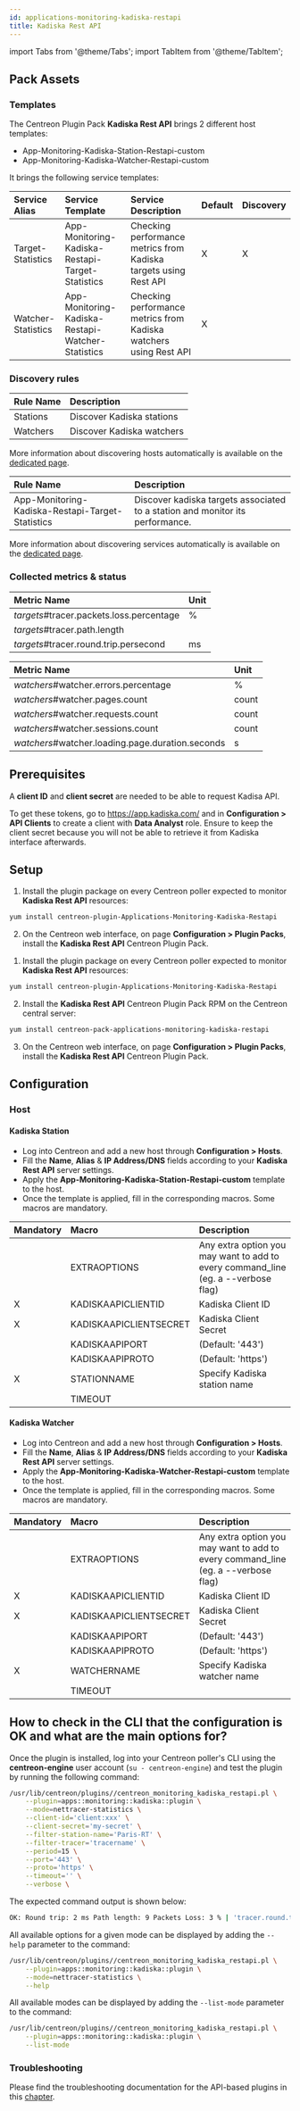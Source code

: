 ```yaml
---
id: applications-monitoring-kadiska-restapi
title: Kadiska Rest API
---
```

import Tabs from '@theme/Tabs';
import TabItem from '@theme/TabItem';


## Pack Assets

### Templates

The Centreon Plugin Pack **Kadiska Rest API** brings 2 different host templates:

* App-Monitoring-Kadiska-Station-Restapi-custom
* App-Monitoring-Kadiska-Watcher-Restapi-custom

It brings the following service templates:

| Service Alias      | Service Template                                  | Service Description                                               | Default | Discovery |
|:-------------------|:--------------------------------------------------|:------------------------------------------------------------------|:--------|:----------|
| Target-Statistics  | App-Monitoring-Kadiska-Restapi-Target-Statistics  | Checking performance metrics from Kadiska targets using Rest API  | X       | X         |
| Watcher-Statistics | App-Monitoring-Kadiska-Restapi-Watcher-Statistics | Checking performance metrics from Kadiska watchers using Rest API | X       |           |

### Discovery rules

<Tabs groupId="sync">
<TabItem value="Host" label="Host">

| Rule Name       | Description               |
|:----------------|:--------------------------|
| Stations        | Discover Kadiska stations |
| Watchers        | Discover Kadiska watchers |

More information about discovering hosts automatically is available on the [dedicated page](/docs/monitoring/discovery/hosts-discovery).

</TabItem>
<TabItem value="Service" label="Service">

| Rule Name                                        | Description                                                                   |
|:-------------------------------------------------|:------------------------------------------------------------------------------|
| App-Monitoring-Kadiska-Restapi-Target-Statistics | Discover kadiska targets associated to a station and monitor its performance. |

More information about discovering services automatically is available on the [dedicated page](/docs/monitoring/discovery/services-discovery).

</TabItem>
</Tabs>

### Collected metrics & status

<Tabs groupId="sync">
<TabItem value="Target-Statistics" label="Target-Statistics">

| Metric Name                              | Unit  |
|:-----------------------------------------|:------|
| *targets*#tracer.packets.loss.percentage | %     |
| *targets*#tracer.path.length             |       |
| *targets*#tracer.round.trip.persecond    | ms    |

</TabItem>
<TabItem value="Watcher-Statistics" label="Watcher-Statistics">

| Metric Name                                      | Unit  |
|:------------------------------------------------ |:------|
| *watchers*#watcher.errors.percentage             | %     |
| *watchers*#watcher.pages.count                   | count |
| *watchers*#watcher.requests.count                | count |
| *watchers*#watcher.sessions.count                | count |
| *watchers*#watcher.loading.page.duration.seconds | s     |

</TabItem>
</Tabs>

## Prerequisites

A **client ID** and **client secret** are needed to be able to request Kadisa API.

To get these tokens, go to https://app.kadiska.com/ and in **Configuration > API Clients** to create a client with **Data Analyst** role.
Ensure to keep the client secret because you will not be able to retrieve it from Kadiska interface afterwards.

## Setup

<Tabs groupId="sync">
<TabItem value="Online License" label="Online License">

1. Install the plugin package on every Centreon poller expected to monitor **Kadiska Rest API** resources:

```bash
yum install centreon-plugin-Applications-Monitoring-Kadiska-Restapi
```

2. On the Centreon web interface, on page **Configuration > Plugin Packs**, install the **Kadiska Rest API** Centreon Plugin Pack.

</TabItem>
<TabItem value="Offline License" label="Offline License">

1. Install the plugin package on every Centreon poller expected to monitor **Kadiska Rest API** resources:

```bash
yum install centreon-plugin-Applications-Monitoring-Kadiska-Restapi
```

2. Install the **Kadiska Rest API** Centreon Plugin Pack RPM on the Centreon central server:

```bash
yum install centreon-pack-applications-monitoring-kadiska-restapi
```

3. On the Centreon web interface, on page **Configuration > Plugin Packs**, install the **Kadiska Rest API** Centreon Plugin Pack.

</TabItem>
</Tabs>

## Configuration

### Host

#### Kadiska Station

* Log into Centreon and add a new host through **Configuration > Hosts**.
* Fill the **Name**, **Alias** & **IP Address/DNS** fields according to your **Kadiska Rest API** server settings.
* Apply the **App-Monitoring-Kadiska-Station-Restapi-custom** template to the host.
* Once the template is applied, fill in the corresponding macros. Some macros are mandatory.

| Mandatory   | Macro                  | Description                                                                            |
|:------------|:-----------------------|:---------------------------------------------------------------------------------------|
|             | EXTRAOPTIONS           | Any extra option you may want to add to every command\_line (eg. a --verbose flag)     |
| X           | KADISKAAPICLIENTID     | Kadiska Client ID                                                                      |
| X           | KADISKAAPICLIENTSECRET | Kadiska Client Secret                                                                  |
|             | KADISKAAPIPORT         | (Default: '443')                                                                       |
|             | KADISKAAPIPROTO        | (Default: 'https')                                                                     |
| X           | STATIONNAME            | Specify Kadiska station name                                                           |
|             | TIMEOUT                |                                                                                        |

#### Kadiska Watcher

* Log into Centreon and add a new host through **Configuration > Hosts**.
* Fill the **Name**, **Alias** & **IP Address/DNS** fields according to your **Kadiska Rest API** server settings.
* Apply the **App-Monitoring-Kadiska-Watcher-Restapi-custom** template to the host.
* Once the template is applied, fill in the corresponding macros. Some macros are mandatory.

| Mandatory   | Macro                  | Description                                                                            |
|:------------|:-----------------------|:---------------------------------------------------------------------------------------|
|             | EXTRAOPTIONS           | Any extra option you may want to add to every command\_line (eg. a --verbose flag)     |
| X           | KADISKAAPICLIENTID     | Kadiska Client ID                                                                      |
| X           | KADISKAAPICLIENTSECRET | Kadiska Client Secret                                                                  |
|             | KADISKAAPIPORT         | (Default: '443')                                                                       |
|             | KADISKAAPIPROTO        | (Default: 'https')                                                                     |
| X           | WATCHERNAME            | Specify Kadiska watcher name                                                           |
|             | TIMEOUT                |                                                                                        |

## How to check in the CLI that the configuration is OK and what are the main options for?

Once the plugin is installed, log into your Centreon poller's CLI using the
**centreon-engine** user account (`su - centreon-engine`) and test the plugin by
running the following command:

```bash
/usr/lib/centreon/plugins//centreon_monitoring_kadiska_restapi.pl \
    --plugin=apps::monitoring::kadiska::plugin \
    --mode=nettracer-statistics \
    --client-id='client:xxx' \
    --client-secret='my-secret' \
    --filter-station-name='Paris-RT' \
    --filter-tracer='tracername' \
    --period=15 \
    --port='443' \
    --proto='https' \
    --timeout='' \
    --verbose \
```

The expected command output is shown below:

```bash
OK: Round trip: 2 ms Path length: 9 Packets Loss: 3 % | 'tracer.round.trip.persecond'=2ms;;;0; 'tracer.path.length'=9;;;0; 'tracer.packets.loss.percentage'=3%;;;0;100 
```

All available options for a given mode can be displayed by adding the
`--help` parameter to the command:

```bash
/usr/lib/centreon/plugins//centreon_monitoring_kadiska_restapi.pl \
    --plugin=apps::monitoring::kadiska::plugin \
    --mode=nettracer-statistics \
    --help
```

All available modes can be displayed by adding the `--list-mode` parameter to
the command:

```bash
/usr/lib/centreon/plugins//centreon_monitoring_kadiska_restapi.pl \
    --plugin=apps::monitoring::kadiska::plugin \
    --list-mode
```

### Troubleshooting

Please find the troubleshooting documentation for the API-based plugins in
this [chapter](../getting-started/how-to-guides/troubleshooting-plugins.md#http-and-api-checks).